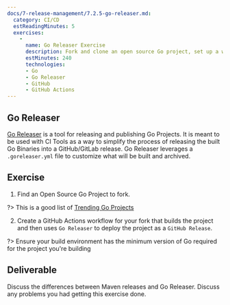 ```yaml
---
docs/7-release-management/7.2.5-go-releaser.md:
  category: CI/CD
  estReadingMinutes: 5
  exercises:
    -
      name: Go Releaser Exercise
      description: Fork and clone an open source Go project, set up a workflow that will deploy a release with Go Releaser.
      estMinutes: 240
      technologies:
      - Go
      - Go Releaser
      - GitHub
      - GitHub Actions
---
```


## Go Releaser

[Go Releaser](https://goreleaser.com/install/) is a tool for releasing and publishing Go Projects. It is meant to be used with CI Tools as a way to simplify the process of releasing the built Go Binaries into a GitHub/GitLab release. Go Releaser leverages a `.goreleaser.yml` file to customize what will be built and archived.

## Exercise

1. Find an Open Source Go Project to fork.

?> This is a good list of [Trending Go Projects](https://github.com/trending/go)

2. Create a GitHub Actions workflow for your fork that builds the project and then uses `Go Releaser` to deploy the project as a `GitHub Release`.

?> Ensure your build environment has the minimum version of Go required for the project you're building

## Deliverable

Discuss the differences between Maven releases and Go Releaser. Discuss any problems you had getting this exercise done.
